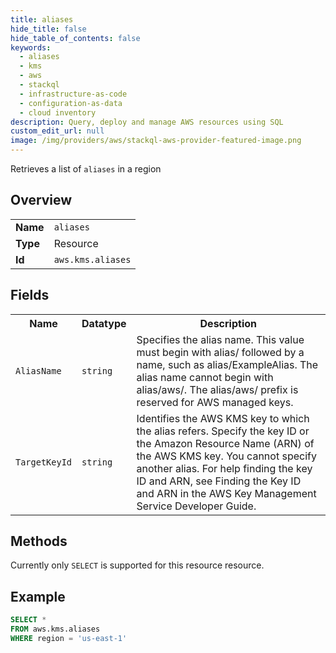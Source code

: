 ```yaml
---
title: aliases
hide_title: false
hide_table_of_contents: false
keywords:
  - aliases
  - kms
  - aws
  - stackql
  - infrastructure-as-code
  - configuration-as-data
  - cloud inventory
description: Query, deploy and manage AWS resources using SQL
custom_edit_url: null
image: /img/providers/aws/stackql-aws-provider-featured-image.png
---
```

Retrieves a list of <code>aliases</code> in a region

## Overview
<table><tbody>
<tr><td><b>Name</b></td><td><code>aliases</code></td></tr>
<tr><td><b>Type</b></td><td>Resource</td></tr>
<tr><td><b>Id</b></td><td><code>aws.kms.aliases</code></td></tr>
</tbody></table>

## Fields
<table><tbody>
<tr><th>Name</th><th>Datatype</th><th>Description</th></tr>
<tr><td><code>AliasName</code></td><td><code>string</code></td><td>Specifies the alias name. This value must begin with alias/ followed by a name, such as alias/ExampleAlias. The alias name cannot begin with alias/aws/. The alias/aws/ prefix is reserved for AWS managed keys.</td></tr><tr><td><code>TargetKeyId</code></td><td><code>string</code></td><td>Identifies the AWS KMS key to which the alias refers. Specify the key ID or the Amazon Resource Name (ARN) of the AWS KMS key. You cannot specify another alias. For help finding the key ID and ARN, see Finding the Key ID and ARN in the AWS Key Management Service Developer Guide.</td></tr>
</tbody></table>

## Methods
Currently only <code>SELECT</code> is supported for this resource resource.

## Example
```sql
SELECT * 
FROM aws.kms.aliases
WHERE region = 'us-east-1'
```
